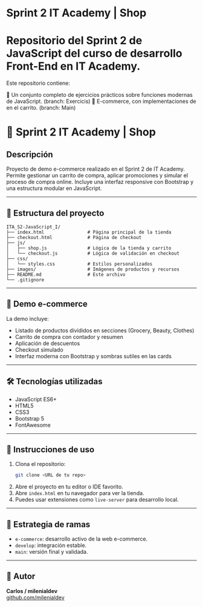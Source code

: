 # Sprint 2 IT Academy | Shop
# Repositorio del Sprint 2 de JavaScript del curso de desarrollo Front-End en IT Academy.

Este repositorio contiene:

🧪 Un conjunto completo de ejercicios prácticos sobre funciones modernas de JavaScript. (branch: Exercicis)
🛒 E-commerce, con implementaciones de en el carrito. (branch: Main)

# 🛒 Sprint 2 IT Academy | Shop

## Descripción

Proyecto de demo e-commerce realizado en el Sprint 2 de IT Academy. Permite gestionar un carrito de compra, aplicar promociones y simular el proceso de compra online. Incluye una interfaz responsive con Bootstrap y una estructura modular en JavaScript.

---

## 📁 Estructura del proyecto

```
ITA_S2-JavaScript_I/
├── index.html                # Página principal de la tienda
├── checkout.html             # Página de checkout
├── js/
│   ├── shop.js               # Lógica de la tienda y carrito
│   └── checkout.js           # Lógica de validación en checkout
├── css/
│   └── styles.css            # Estilos personalizados
├── images/                   # Imágenes de productos y recursos
├── README.md                 # Este archivo
└── .gitignore
```

---

## 🚀 Demo e-commerce

La demo incluye:
- Listado de productos divididos en secciones (Grocery, Beauty, Clothes)
- Carrito de compra con contador y resumen
- Aplicación de descuentos
- Checkout simulado
- Interfaz moderna con Bootstrap y sombras sutiles en las cards

---

## 🛠️ Tecnologías utilizadas

- JavaScript ES6+
- HTML5
- CSS3
- Bootstrap 5
- FontAwesome

---

## 📝 Instrucciones de uso

1. Clona el repositorio:
   ```bash
   git clone <URL de tu repo>
   ```
2. Abre el proyecto en tu editor o IDE favorito.
3. Abre `index.html` en tu navegador para ver la tienda.
4. Puedes usar extensiones como `live-server` para desarrollo local.

---

## 🌳 Estrategia de ramas

- `e-commerce`: desarrollo activo de la web e-commerce.
- `develop`: integración estable.
- `main`: versión final y validada.

---

## 👤 Autor

**Carlos / milenialdev**  
[github.com/milenialdev](https://github.com/milenialdev)